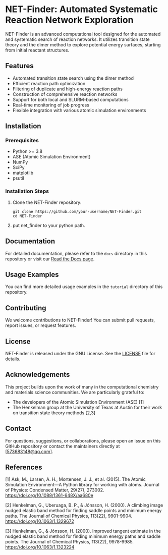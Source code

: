 # NET-Finder: Automated Systematic Reaction Network Exploration

NET-Finder is an advanced computational tool designed for the automated and systematic search of reaction networks. It utilizes transition state theory and the dimer method to explore potential energy surfaces, starting from initial reactant structures.

## Features

- Automated transition state search using the dimer method
- Efficient reaction path optimization
- Filtering of duplicate and high-energy reaction paths
- Construction of comprehensive reaction networks
- Support for both local and SLURM-based computations
- Real-time monitoring of job progress
- Flexible integration with various atomic simulation environments

## Installation

### Prerequisites

- Python >= 3.8
- ASE (Atomic Simulation Environment)
- NumPy
- SciPy
- matplotlib
- psutil

### Installation Steps

1. Clone the NET-Finder repository:
   ```
   git clone https://github.com/your-username/NET-Finder.git
   cd NET-Finder
   ```
2. put net_finder to your python path.



## Documentation

For detailed documentation, please refer to the `docs` directory in this repository or visit our [Read the Docs page](https://net-finder.readthedocs.io/en/latest/).

## Usage Examples

You can find more detailed usage examples in the `tutorial` directory of this repository. 

## Contributing

We welcome contributions to NET-Finder! You can submit pull requests, report issues, or request features.

## License

NET-Finder is released under the GNU License. See the [LICENSE](LICENSE) file for details.

## Acknowledgements

This project builds upon the work of many in the computational chemistry and materials science communities. We are particularly grateful to:

- The developers of the Atomic Simulation Environment (ASE) [1]
- The Henkelman group at the University of Texas at Austin for their work on transition state theory methods [2,3]


## Contact

For questions, suggestions, or collaborations, please open an issue on this GitHub repository or contact the maintainers directly at [573683148@qq.com].

## References

[1] Ask, M., Larsen, A. H., Mortensen, J. J., et al. (2015). The Atomic Simulation Environment—A Python library for working with atoms. Journal of Physics: Condensed Matter, 29(27), 273002. https://doi.org/10.1088/1361-648X/aa680e

[2] Henkelman, G., Uberuaga, B. P., & Jónsson, H. (2000). A climbing image nudged elastic band method for finding saddle points and minimum energy paths. The Journal of Chemical Physics, 113(22), 9901-9904. https://doi.org/10.1063/1.1329672

[3] Henkelman, G., & Jónsson, H. (2000). Improved tangent estimate in the nudged elastic band method for finding minimum energy paths and saddle points. The Journal of Chemical Physics, 113(22), 9978-9985. https://doi.org/10.1063/1.1323224
